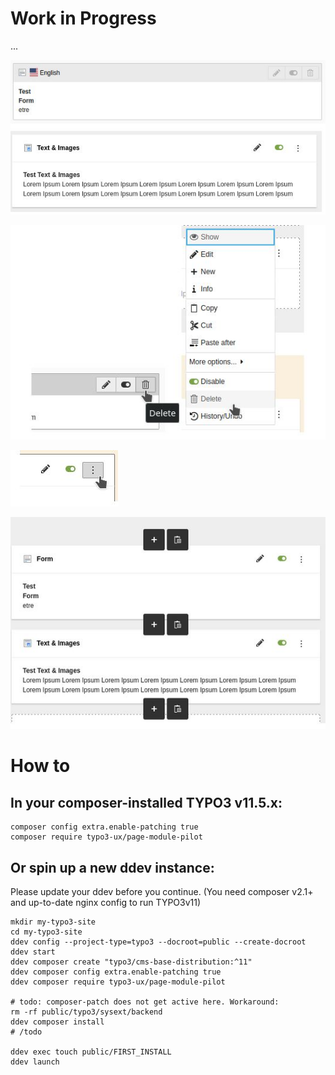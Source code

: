# Work in Progress

...

![content boxes](Documentation/Images/content-boxes.JPG)

![delete action](Documentation/Images/delete-action.JPG)

![more button](Documentation/Images/more-button.JPG)

![new boxes](Documentation/Images/new-buttons.JPG)

# How to

## In your composer-installed TYPO3 v11.5.x:

```shell
composer config extra.enable-patching true
composer require typo3-ux/page-module-pilot
```

## Or spin up a new ddev instance:

Please update your ddev before you continue. (You need composer v2.1+ and up-to-date nginx config to run TYPO3v11) 

```shell
mkdir my-typo3-site
cd my-typo3-site
ddev config --project-type=typo3 --docroot=public --create-docroot
ddev start
ddev composer create "typo3/cms-base-distribution:^11"
ddev composer config extra.enable-patching true
ddev composer require typo3-ux/page-module-pilot

# todo: composer-patch does not get active here. Workaround:
rm -rf public/typo3/sysext/backend
ddev composer install
# /todo

ddev exec touch public/FIRST_INSTALL
ddev launch
```


